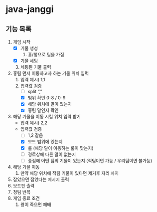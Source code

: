 # java-janggi

## 기능 목록

1. 게임 시작
    - [x] 기물 생성
        1. 홍/청으로 팀을 가짐
    - [x] 기물 세팅

    3. 세팅된 기물 출력
2. 홍팀 먼저 이동하고자 하는 기물 위치 입력
    1. 입력 예시) 1,1
    2. 입력값 검증
        - [ ] split “,”
        - [X] 범위 확인 0-8 / 0-9
        - [X] 해당 위치에 말이 있는지
        - [X] 홍팀 말인지 확인
3. 해당 기물을 이동 시킬 위치 입력 받기
    - 입력 예시) 2,2
    - 입력값 검증
        - [ ] 1,2 같음
        - [X] 보드 범위에 있는지
        - [x] 룰 (해당 말이 이동하는 룰이 맞는지)
        - [ ] 경로상에 다른 말이 없는지
        - [ ] 종점에 어떤 팀의 기물이 있는지 (적팀이면 가능 / 우리팀이면 불가능)
4. 해당 기물 이동
    1. 만약 해당 위치에 적팀 기물이 있다면 제거후 자리 차지
5. 잡았으면 잡았다는 메시지 출력
6. 보드판 출력
7. 청팀 반복
8. 게임 종료 조건
    1. 왕이 죽으면 패배
